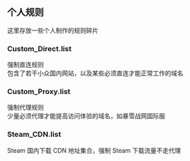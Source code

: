 ## 个人规则  
这里存放一些个人制作的规则碎片  

### Custom_Direct.list  
强制直连规则  
包含了若干小众国内网站，以及某些必须直连才能正常工作的域名  

### Custom_Proxy.list  
强制代理规则  
少量必须代理才能提高访问体验的域名，如暴雪战网国际服  

### Steam_CDN.list  
Steam 国内下载 CDN 地址集合，强制 Steam 下载流量不走代理  